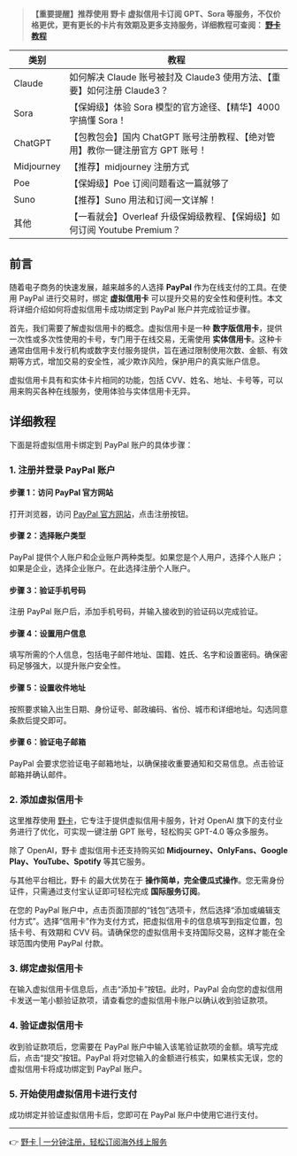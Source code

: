 > **【重要提醒】推荐使用 野卡 虚拟信用卡订阅 GPT、Sora 等服务，不仅价格更优，更有更长的卡片有效期及更多支持服务，详细教程可查阅： [野卡 教程](https://bit.ly/bewildcard)**

| 类别        | 教程                                           |
|-------------|------------------------------------------------|
| Claude      | 如何解决 Claude 账号被封及 Claude3 使用方法、【重要】如何注册 Claude3？ |
| Sora        | 【保姆级】体验 Sora 模型的官方途径、【精华】4000 字搞懂 Sora！      |
| ChatGPT     | 【包教包会】国内 ChatGPT 账号注册教程、【绝对管用】教你一键注册官方 GPT 账号！ |
| Midjourney  | 【推荐】midjourney 注册方式                        |
| Poe         | 【保姆级】Poe 订阅问题看这一篇就够了                 |
| Suno        | 【推荐】Suno 用法和订阅一文详解！                  |
| 其他        | 【一看就会】Overleaf 升级保姆级教程、【保姆级】如何订阅 Youtube Premium？ |

## 前言

随着电子商务的快速发展，越来越多的人选择 **PayPal** 作为在线支付的工具。在使用 PayPal 进行交易时，绑定 **虚拟信用卡** 可以提升交易的安全性和便利性。本文将详细介绍如何将虚拟信用卡成功绑定到 PayPal 账户并完成验证步骤。

首先，我们需要了解虚拟信用卡的概念。虚拟信用卡是一种 **数字版信用卡**，提供一次性或多次性使用的卡号，专门用于在线交易，无需使用 **实体信用卡**。这种卡通常由信用卡发行机构或数字支付服务提供，旨在通过限制使用次数、金额、有效期等方式，增加交易的安全性，减少欺诈风险，保护用户的真实账户信息。

虚拟信用卡具有和实体卡片相同的功能，包括 CVV、姓名、地址、卡号等，可以用来购买各种在线服务，使用体验与实体信用卡无异。

## 详细教程

下面是将虚拟信用卡绑定到 PayPal 账户的具体步骤：

### 1. 注册并登录 PayPal 账户

#### 步骤 1：访问 PayPal 官方网站
打开浏览器，访问 [PayPal 官方网站](https://www.paypal.com/c2/home)，点击注册按钮。

#### 步骤 2：选择账户类型
PayPal 提供个人账户和企业账户两种类型。如果您是个人用户，选择个人账户；如果是企业，选择企业账户。在此选择注册个人账户。

#### 步骤 3：验证手机号码
注册 PayPal 账户后，添加手机号码，并输入接收到的验证码以完成验证。

#### 步骤 4：设置用户信息
填写所需的个人信息，包括电子邮件地址、国籍、姓氏、名字和设置密码。确保密码足够强大，以提升账户安全性。

#### 步骤 5：设置收件地址
按照要求输入出生日期、身份证号、邮政编码、省份、城市和详细地址。勾选同意条款后提交即可。

#### 步骤 6：验证电子邮箱
PayPal 会要求您验证电子邮箱地址，以确保接收重要通知和交易信息。点击验证邮箱并确认邮件。

### 2. 添加虚拟信用卡

这里推荐使用 [野卡](https://bit.ly/bewildcard)，它专注于提供虚拟信用卡服务，针对 OpenAI 旗下的支付业务进行了优化，可实现一键注册 GPT 账号，轻松购买 GPT-4.0 等众多服务。

除了 OpenAI，野卡 虚拟信用卡还支持购买如 **Midjourney、OnlyFans、Google Play、YouTube、Spotify** 等其它服务。

与其他平台相比，野卡 的最大优势在于 **操作简单，完全傻瓜式操作**。您无需身份证件，只需通过支付宝认证即可轻松完成 **国际服务订阅**。

在您的 PayPal 账户中，点击页面顶部的“钱包”选项卡，然后选择“添加或编辑支付方式”。选择“信用卡”作为支付方式，把虚拟信用卡的信息填写到指定位置，包括卡号、有效期和 CVV 码。请确保您的虚拟信用卡支持国际交易，这样才能在全球范围内使用 PayPal 付款。

### 3. 绑定虚拟信用卡

在输入虚拟信用卡信息后，点击“添加卡”按钮。此时，PayPal 会向您的虚拟信用卡发送一笔小额验证款项，请查看您的虚拟信用卡账户以确认收到验证款项。

### 4. 验证虚拟信用卡

收到验证款项后，您需要在 PayPal 账户中输入该笔验证款项的金额。填写完成后，点击“提交”按钮。PayPal 将对您输入的金额进行核实，如果核实无误，您的虚拟信用卡将成功绑定到 PayPal 账户。

### 5. 开始使用虚拟信用卡进行支付

成功绑定并验证虚拟信用卡后，您即可在 PayPal 账户中使用它进行支付。

---

👉 [野卡 | 一分钟注册，轻松订阅海外线上服务](https://bit.ly/bewildcard)